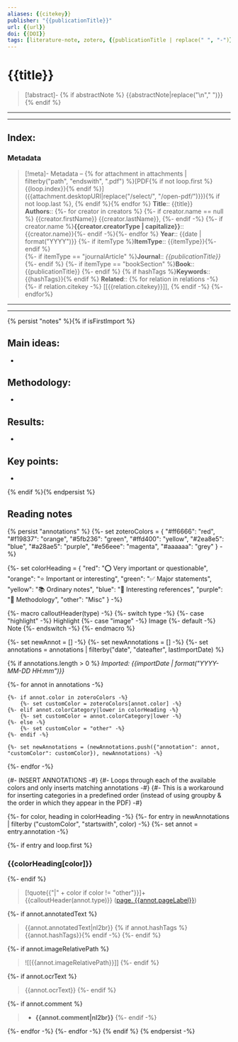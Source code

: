 ```yaml
---
aliases: {{citekey}}
publisher: "{{publicationTitle}}"
url: {{url}}
doi: {{DOI}}
tags: [literature-note, zotero, {{publicationTitle | replace(" ", "-")}}, {% for t in tags %}{{t.tag}}{% if not loop.last %}, {% endif %}{% endfor %}]
---
```


# {{title}}

> [!abstract]- 
> {% if abstractNote %} 
> {{abstractNote|replace("\n"," ")}}
> {% endif %}

---
---
## Index:
### Metadata
> [!meta]- Metadata – {% for attachment in attachments | filterby("path", "endswith", ".pdf") %}[PDF{% if not loop.first %} {{loop.index}}{% endif %}]({{attachment.desktopURI|replace("/select/", "/open-pdf/")}}){% if not loop.last %}, {% endif %}{% endfor %}
> **Title**:: {{title}}  
> **Authors**:: {%- for creator in creators %} {%- if creator.name == null %} {{creator.firstName}} {{creator.lastName}}, {%- endif -%} {%- if creator.name %}**{{creator.creatorType | capitalize}}**:: {{creator.name}}{%- endif -%}{%- endfor %}
> **Year**:: {{date | format("YYYY")}} 
> {%- if itemType %}**ItemType**:: {{itemType}}{%- endif %}  
> {%- if itemType == "journalArticle" %}**Journal**:: *{{publicationTitle}}* {%- endif %} {%- if itemType == "bookSection" %}**Book**:: {{publicationTitle}} {%- endif %}
> {% if hashTags %}**Keywords**:: {{hashTags}}{% endif %}
> **Related**:: {% for relation in relations -%} {%- if relation.citekey -%} [[{{relation.citekey}}]], {% endif -%} {%- endfor%}

---
---
{% persist "notes" %}{% if isFirstImport %}

## Main ideas:
- 
## Methodology:
- 
## Results:
- 
## Key points:
- 
{% endif %}{% endpersist %}
## Reading notes
{% persist "annotations" %}
{%-
    set zoteroColors = {
        "#ff6666": "red",
        "#f19837": "orange",
        "#5fb236": "green",
        "#ffd400": "yellow",
        "#2ea8e5": "blue",
        "#a28ae5": "purple",
        "#e56eee": "magenta",
        "#aaaaaa": "grey"
    }
-%}

{%-
   set colorHeading = {
		"red": "⭕ Very important or questionable",
		"orange": "⭐ Important or interesting",
		"green": "✅ Major statements",
		"yellow": "📚 Ordinary notes",
        "blue": "🔗 Interesting references",
        "purple": "🧩 Methodology",
        "other": "Misc"
   }
-%}

{%- macro calloutHeader(type) -%}
    {%- switch type -%}
        {%- case "highlight" -%}
        Highlight
        {%- case "image" -%}
        Image
        {%- default -%}
        Note
    {%- endswitch -%}
{%- endmacro %}

{%- set newAnnot = [] -%}
{%- set newAnnotations = [] -%}
{%- set annotations = annotations | filterby("date", "dateafter", lastImportDate) %}

{% if annotations.length > 0 %}
*Imported: {{importDate | format("YYYY-MM-DD HH:mm")}}*

{%- for annot in annotations -%}

    {%- if annot.color in zoteroColors -%}
        {%- set customColor = zoteroColors[annot.color] -%}
    {%- elif annot.colorCategory|lower in colorHeading -%}
    	{%- set customColor = annot.colorCategory|lower -%}
    {%- else -%}
	    {%- set customColor = "other" -%}
    {%- endif -%}

    {%- set newAnnotations = (newAnnotations.push({"annotation": annot, "customColor": customColor}), newAnnotations) -%}

{%- endfor -%}

{#- INSERT ANNOTATIONS -#}
{#- Loops through each of the available colors and only inserts matching annotations -#}
{#- This is a workaround for inserting categories in a predefined order (instead of using groupby & the order in which they appear in the PDF) -#}

{%- for color, heading in colorHeading -%}
{%- for entry in newAnnotations | filterby ("customColor", "startswith", color) -%}
{%- set annot = entry.annotation -%}

{%- if entry and loop.first %}

### {{colorHeading[color]}}
{%- endif %}

> [!quote{{"|" + color if color != "other"}}]+ {{calloutHeader(annot.type)}} ([page. {{annot.pageLabel}}](zotero://open-pdf/library/items/{{annot.attachment.itemKey}}?page={{annot.pageLabel}}&annotation={{annot.id}}))

{%- if annot.annotatedText %}
> {{annot.annotatedText|nl2br}} {% if annot.hashTags %}{{annot.hashTags}}{% endif -%}
{%- endif %}

{%- if annot.imageRelativePath %}
> ![[{{annot.imageRelativePath}}]]
{%- endif %}

{%- if annot.ocrText %}
> {{annot.ocrText}}
{%- endif %}

{%- if annot.comment %}
> - **{{annot.comment|nl2br}}**
{%- endif -%}

{%- endfor -%}
{%- endfor -%}
{% endif %}
{% endpersist -%}